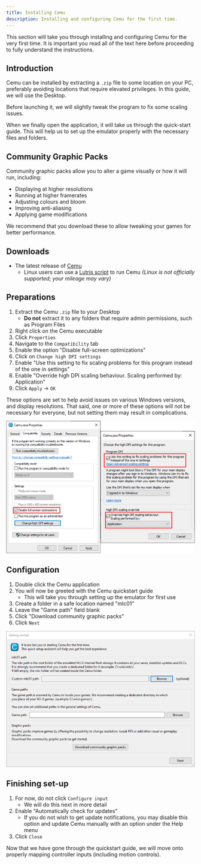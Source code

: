 ```yaml
---
title: Installing Cemu
description: Installing and configuring Cemu for the first time.
---
```


This section will take you through installing and configuring Cemu for the very first time. It is important you read all of the text here before proceeding to fully understand the instructions.

## Introduction

Cemu can be installed by extracting a `.zip` file to some location on your PC, preferably avoiding locations that require elevated privileges. In this guide, we will use the Desktop.

Before launching it, we will slightly tweak the program to fix some scaling issues.

When we finally open the application, it will take us through the quick-start guide. This will help us to set up the emulator properly with the necessary files and folders.

## Community Graphic Packs

Community graphic packs allow you to alter a game visually or how it will run, including:

- Displaying at higher resolutions
- Running at higher framerates
- Adjusting colours and bloom
- Improving anti-aliasing
- Applying game modifications

We recommend that you download these to allow tweaking your games for better performance.

## Downloads

- The latest release of [Cemu](https://cemu.info/#download)
    - Linux users can use a [Lutris script](https://lutris.net/games/cemu/) to run Cemu _(Linux is not officially supported; your mileage may vary)_

## Preparations

1. Extract the Cemu `.zip` file to your Desktop
    - **Do not** extract it to any folders that require admin permissions, such as Program Files
1. Right click on the Cemu executable
1. Click `Properties`
1. Navigate to the `Compatibility` tab
1. Enable the option "Disable full-screen optimizations"
1. Click on `Change high DPI settings`
1. Enable "Use this setting to fix scaling problems for this program instead of the one in settings"
1. Enable "Override high DPI scaling behaviour. Scaling performed by: Application"
1. Click `Apply` -> `OK`

These options are set to help avoid issues on various Windows versions, and display resolutions. That said, one or more of these options will not be necessary for everyone, but not setting them may result in complications.

![A screenshot of the settings necessary for Cemu](/assets/images/cemu-properties.png)

## Configuration

1. Double click the Cemu application
1. You will now be greeted with the Cemu quickstart guide
    - This will take you through setting up the emulator for first use
1. Create a folder in a safe location named "<router-link to="/faq/#what-is-the-mlc01-folder">mlc01</router-link>"
1. Leave the "Game path" field blank
1. Click "Download <router-link to="/faq/#what-are-community-graphics-packs">community graphic packs</router-link>"
1. Click `Next`

![A screenshot of the Cemu quickstart guide](/assets/images/cemu-quickstart-guide.png)

## Finishing set-up

1. For now, do not click `Configure input`
    - We will do this next in more detail
1. Enable "Automatically check for updates"
    - If you do not wish to get update notifications, you may disable this option and update Cemu manually with an option under the Help menu
1. Click `Close`

Now that we have gone through the quickstart guide, we will move onto properly mapping controller inputs (including motion controls).
